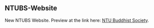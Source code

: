 ## NTUBS-Website
New NTUBS Website. Preview at the link here: [NTU Buddhist Society](http://pc1ang.com/buddhist).
